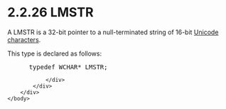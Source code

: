 <html dir="LTR" xmlns:mshelp="http://msdn.microsoft.com/mshelp" xmlns:ddue="http://ddue.schemas.microsoft.com/authoring/2003/5" xmlns:xlink="http://www.w3.org/1999/xlink" xmlns:tool="http://www.microsoft.com/tooltip">
    <head>
        <meta http-equiv="Content-Type" content="text/html; CHARSET=utf-8"></meta>
        <meta name="save" content="history"></meta>
        <title>2.2.26 LMSTR</title>
        <xml>
            <mshelp:toctitle title="2.2.26 LMSTR"></mshelp:toctitle>
            <mshelp:rltitle title="[MS-DTYP]: LMSTR"></mshelp:rltitle>
            <mshelp:keyword index="A" term="783140f9-5cb9-499e-a7a7-722214b27733"></mshelp:keyword>
            <mshelp:attr name="DCSext.ContentType" value="open specification"></mshelp:attr>
            <mshelp:attr name="AssetID" value="783140f9-5cb9-499e-a7a7-722214b27733"></mshelp:attr>
            <mshelp:attr name="TopicType" value="kbRef"></mshelp:attr>
            <mshelp:attr name="DCSext.Title" value="[MS-DTYP]: LMSTR" />
        </xml>
    </head>
    <body>
        <div id="header">
            <h1 class="heading">2.2.26 LMSTR</h1>
        </div>
        <div id="mainSection">
            <div id="mainBody">
                <div id="allHistory" class="saveHistory"></div>
                <div id="sectionSection0" class="section" name="collapseableSection">
                    

<p>A LMSTR is a 32-bit pointer to a null-terminated string of
16-bit <a href="a66edeb1-52a0-4d64-a93b-2f5c833d7d92.html#gt_fd33af2e-e1ce-4f8e-a706-f9fb8123f9b0">Unicode characters</a>.</p>

<p>This type is declared as follows:</p>

<dl>
<dd>
<div><pre> typedef WCHAR* LMSTR;
</pre></div>
</dd></dl>


                </div>
            </div>
        </div>
    </body>
</html>